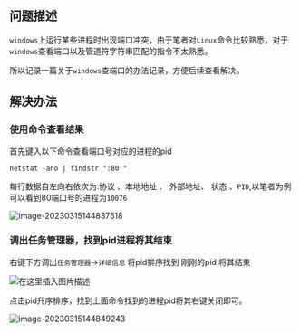 ## 问题描述

`windows`上运行某些进程时出现端口冲突，由于笔者对`Linux`命令比较熟悉，对于`windows`查看端口以及管道符字符串匹配的指令不太熟悉。

所以记录一篇关于`windows`查端口的办法记录，方便后续查看解决。

## 解决办法

### 使用命令查看结果

首先键入以下命令查看端口号对应的进程的pid

`netstat -ano | findstr ":80 "`

每行数据自左向右依次为:协议 、本地地址 、 外部地址、 状态 、`PID`,以笔者为例可以看到80端口号的进程为`10076`

![image-20230315144837518](https://cdn.jsdelivr.net/gh/mai-junxuan/Cloud-image/image/202304021052456.png)

### 调出任务管理器，找到pid进程将其结束

右键下方调出`任务管理器`\->`详细信息` 将pid排序找到 刚刚的pid 将其结束

![在这里插入图片描述](https://cdn.jsdelivr.net/gh/mai-junxuan/Cloud-image/image/202304021052239.png)

点击pid升序排序，找到上面命令找到的进程pid将其右键关闭即可。

![image-20230315144849243](https://cdn.jsdelivr.net/gh/mai-junxuan/Cloud-image/image/202304021052784.png)